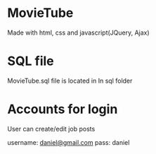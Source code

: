 # MovieTube

Made with html, css and javascript(JQuery, Ajax)

# SQL file

MovieTube.sql file is located in In sql folder

# Accounts for login

User can create/edit job posts

username: daniel@gmail.com
pass:     daniel